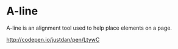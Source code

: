 A-line
======

A-line is an alignment tool used to help place elements on a page. 

http://codepen.io/justdan/pen/LtywC
